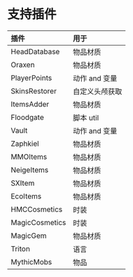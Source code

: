 # 支持插件

| 插件             | 用于        |
|:---------------|:----------|
| HeadDatabase   | 物品材质      |
| Oraxen         | 物品材质      |
| PlayerPoints   | 动作 and 变量 |
| SkinsRestorer  | 自定义头颅获取   |
| ItemsAdder     | 物品材质      |
| Floodgate      | 脚本 util   |
| Vault          | 动作 and 变量 |
| Zaphkiel       | 物品材质      |
| MMOItems       | 物品材质      |
| NeigeItems     | 物品材质      |
| SXItem         | 物品材质      |
| EcoItems       | 物品材质      |
| HMCCosmetics   | 时装        |
| MagicCosmetics | 时装        |
| MagicGem       | 物品材质      |
| Triton         | 语言        |
| MythicMobs     | 物品        |
